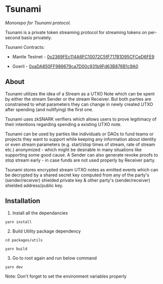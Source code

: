 
# Tsunami
_Monorepo for Tsunami protocol._

Tsunami is a private token streaming protocol for streaming tokens on per-second basis privately.

Tsunami Contracts:

- Mantle Testnet - [0x2369FEc114A6FC10072C5fF717B1D95CFCeD6FE9](https://explorer.testnet.mantle.xyz/address/0x2369FEc114A6FC10072C5fF717B1D95CFCeD6FE9)

- Goerli - [0xaDA850FF986679ca7D00c931b9Fd63B876B1c9A0](https://goerli.etherscan.io/address/0xaDA850FF986679ca7D00c931b9Fd63B876B1c9A0)

## About
Tsunami utilizes the idea of a Stream as a UTXO Note which can be spent by either the stream Sender or the stream Receiver. But both parties are constrained to what parameters they can change in newly created UTXO after spending (and nullifying) the first one.

Tsunami uses zkSNARK verifiers which allows users to prove legitimacy of their intentions regarding spending a existing UTXO note.

Tsunami can be used by parties like individuals or DAOs to fund teams or projects they want to support while keeping any information about identity or even stream parameters (e.g. start/stop times of stream, rate of stream etc.) anonymized - which might be desirable in many situations like supporting some good cause. A Sender can also generate revoke proofs to stop stream early - in case funds are not used properly by Receiver party.

Tsunami stores encrypted stream UTXO notes as emitted events which can be decrypted by a shared secret key computed from any of the party's (sender/receiver) shielded private key & other party's (sender/receiver) shielded address/public key.

## Installation

1. Install all the dependancies
```
yarn install
```
2. Build Utility package dependency
```
cd packages/utils
```

```
yarn build
```
3. Go to root again and run below command

```
yarn dev
```
Note: Don't forget to set the environment variables properly



